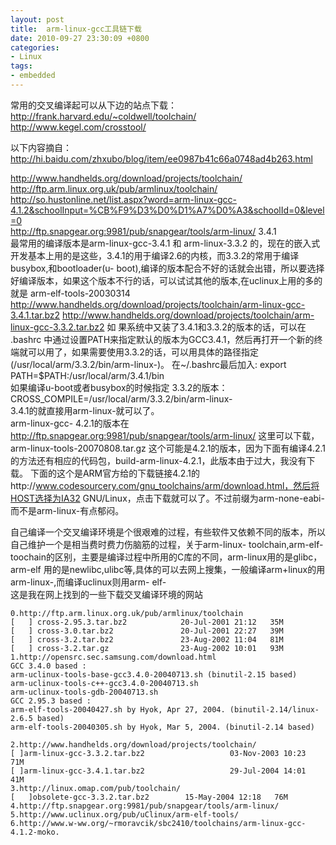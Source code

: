 ```yaml
---
layout: post
title:  arm-linux-gcc工具链下载 
date: 2010-09-27 23:30:09 +0800
categories:
- Linux
tags:
- embedded
---
```


常用的交叉编译起可以从下边的站点下载：  
http://frank.harvard.edu/~coldwell/toolchain/  
http://www.kegel.com/crosstool/   

以下内容摘自：http://hi.baidu.com/zhxubo/blog/item/ee0987b41c66a0748ad4b263.html  

http://www.handhelds.org/download/projects/toolchain/  
http://ftp.arm.linux.org.uk/pub/armlinux/toolchain/  
http://so.hustonline.net/list.aspx?word=arm-linux-gcc-4.1.2&schoolInput=%CB%F9%D3%D0%D1%A7%D0%A3&schoolId=0&level=0  
http://ftp.snapgear.org:9981/pub/snapgear/tools/arm-linux/    3.4.1  
最常用的编译版本是arm-linux-gcc-3.4.1 和 arm-linux-3.3.2 的，现在的嵌入式开发基本上用的是这些，3.4.1的用于编译2.6的内核，而3.3.2的常用于编译busybox,和bootloader(u- boot),编译的版本配合不好的话就会出错，所以要选择好编译版本，如果这个版本不行的话，可以试试其他的版本,在uclinux上用的多的就是 arm-elf-tools-20030314  
http://www.handhelds.org/download/projects/toolchain/arm-linux-gcc-3.4.1.tar.bz2
http://www.handhelds.org/download/projects/toolchain/arm-linux-gcc-3.3.2.tar.bz2
如 果系统中又装了3.4.1和3.3.2的版本的话，可以在 .bashrc 中通过设置PATH来指定默认的版本为GCC3.4.1，然后再打开一个新的终端就可以用了，如果需要使用3.3.2的话，可以用具体的路径指定 (/usr/local/arm/3.3.2/bin/arm-linux-)。 
在~/.bashrc最后加入:   export PATH=$PATH:/usr/local/arm/3.4.1/bin    
如果编译u-boot或者busybox的时候指定 3.3.2的版本：  
CROSS_COMPILE=/usr/local/arm/3.3.2/bin/arm-linux-  
3.4.1的就直接用arm-linux-就可以了。  
arm-linux-gcc- 4.2.1的版本在 http://ftp.snapgear.org:9981/pub/snapgear/tools/arm-linux/ 这里可以下载，arm-linux-tools-20070808.tar.gz 这个可能是4.2.1的版本，因为下面有编译4.2.1的方法还有相应的代码包，build-arm-linux-4.2.1，此版本由于过大，我没有下载。
下面的这个是ARM官方给的下载链接4.2.1的http://www.codesourcery.com/gnu_toolchains/arm/download.html，然后将HOST选择为IA32 GNU/Linux，点击下载就可以了。不过前缀为arm-none-eabi-而不是arm-linux-有点郁闷。  

自己编译一个交叉编译环境是个很艰难的过程，有些软件又依赖不同的版本，所以自己维护一个是相当费时费力伤脑筋的过程，关于arm-linux- toolchain,arm-elf-toochain的区别，主要是编译过程中所用的C库的不同，arm-linux用的是glibc，arm-elf 用的是newlibc,ulibc等,具体的可以去网上搜集，一般编译arm+linux的用arm-linux-,而编译uclinux则用arm- elf-  
这是我在网上找到的一些下载交叉编译环境的网站  

```
0.http://ftp.arm.linux.org.uk/pub/armlinux/toolchain
[   ] cross-2.95.3.tar.bz2            20-Jul-2001 21:12   35M
[   ] cross-3.0.tar.bz2               20-Jul-2001 22:27   39M
[   ] cross-3.2.tar.bz2               23-Aug-2002 11:04   81M
[   ] cross-3.2.tar.gz                23-Aug-2002 10:01   93M
1.http://opensrc.sec.samsung.com/download.html      
GCC 3.4.0 based :
arm-uclinux-tools-base-gcc3.4.0-20040713.sh (binutil-2.15 based)
arm-uclinux-tools-c++-gcc3.4.0-20040713.sh
arm-uclinux-tools-gdb-20040713.sh      
GCC 2.95.3 based :
arm-elf-tools-20040427.sh by Hyok, Apr 27, 2004. (binutil-2.14/linux-2.6.5 based)
arm-elf-tools-20040305.sh by Hyok, Mar 5, 2004. (binutil-2.14 based)
   
2.http://www.handhelds.org/download/projects/toolchain/
[ ]arm-linux-gcc-3.3.2.tar.bz2                   03-Nov-2003 10:23   71M  
[ ]arm-linux-gcc-3.4.1.tar.bz2                   29-Jul-2004 14:01   41M
3.http://linux.omap.com/pub/toolchain/
[   ]obsolete-gcc-3.3.2.tar.bz2        15-May-2004 12:18   76M
4.http://ftp.snapgear.org:9981/pub/snapgear/tools/arm-linux/
5.http://www.uclinux.org/pub/uClinux/arm-elf-tools/
6.http://www.w-ww.org/~rmoravcik/sbc2410/toolchains/arm-linux-gcc-4.1.2-moko. 
```